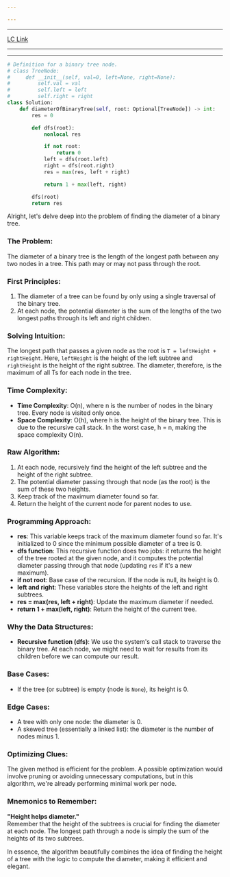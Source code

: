 ```yaml
---

---
```

---
[LC Link](https://leetcode.com/problems/diameter-of-binary-tree/)

---
---

```python
# Definition for a binary tree node.
# class TreeNode:
#     def __init__(self, val=0, left=None, right=None):
#         self.val = val
#         self.left = left
#         self.right = right
class Solution:
    def diameterOfBinaryTree(self, root: Optional[TreeNode]) -> int:
        res = 0

        def dfs(root):
            nonlocal res

            if not root:
                return 0
            left = dfs(root.left)
            right = dfs(root.right)
            res = max(res, left + right)

            return 1 + max(left, right)

        dfs(root)
        return res

```

Alright, let's delve deep into the problem of finding the diameter of a binary tree.

### The Problem:
The diameter of a binary tree is the length of the longest path between any two nodes in a tree. This path may or may not pass through the root.

### First Principles:
1. The diameter of a tree can be found by only using a single traversal of the binary tree.
2. At each node, the potential diameter is the sum of the lengths of the two longest paths through its left and right children.

### Solving Intuition:
The longest path that passes a given node as the root is `T = leftHeight + rightHeight`. Here, `leftHeight` is the height of the left subtree and `rightHeight` is the height of the right subtree. The diameter, therefore, is the maximum of all Ts for each node in the tree.

### Time Complexity:
- **Time Complexity**: O(n), where n is the number of nodes in the binary tree. Every node is visited only once.
- **Space Complexity**: O(h), where h is the height of the binary tree. This is due to the recursive call stack. In the worst case, h = n, making the space complexity O(n).

### Raw Algorithm:
1. At each node, recursively find the height of the left subtree and the height of the right subtree.
2. The potential diameter passing through that node (as the root) is the sum of these two heights.
3. Keep track of the maximum diameter found so far.
4. Return the height of the current node for parent nodes to use.

### Programming Approach:
- **res**: This variable keeps track of the maximum diameter found so far. It's initialized to 0 since the minimum possible diameter of a tree is 0.
- **dfs function**: This recursive function does two jobs: it returns the height of the tree rooted at the given node, and it computes the potential diameter passing through that node (updating `res` if it's a new maximum).
- **if not root**: Base case of the recursion. If the node is null, its height is 0.
- **left and right**: These variables store the heights of the left and right subtrees.
- **res = max(res, left + right)**: Update the maximum diameter if needed.
- **return 1 + max(left, right)**: Return the height of the current tree.

### Why the Data Structures:
- **Recursive function (dfs)**: We use the system's call stack to traverse the binary tree. At each node, we might need to wait for results from its children before we can compute our result.

### Base Cases:
- If the tree (or subtree) is empty (node is `None`), its height is 0.

### Edge Cases:
- A tree with only one node: the diameter is 0.
- A skewed tree (essentially a linked list): the diameter is the number of nodes minus 1.

### Optimizing Clues:
The given method is efficient for the problem. A possible optimization would involve pruning or avoiding unnecessary computations, but in this algorithm, we're already performing minimal work per node. 

### Mnemonics to Remember:
**"Height helps diameter."**  
Remember that the height of the subtrees is crucial for finding the diameter at each node. The longest path through a node is simply the sum of the heights of its two subtrees.

In essence, the algorithm beautifully combines the idea of finding the height of a tree with the logic to compute the diameter, making it efficient and elegant.